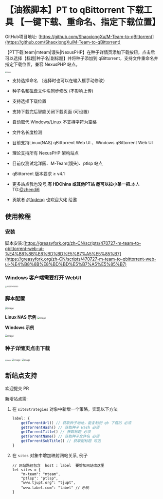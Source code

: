 # 【油猴脚本】PT to qBittorrent 下载工具 【一键下载、重命名、指定下载位置】

GitHub项目地址: [https://github.com/ShaoxiongXu/M-Team-to-qBittorrent](https://github.com/ShaoxiongXu/M-Team-to-qBittorrent)

【PT下载|team|mteam|馒头|NexusPHP】在种子详情页添加下载按钮，点击后可以选择​【标题|种子名|副标题】​并将种子添加到 qBittorrent，支持文件重命名并指定下载位置，兼容 NexusPHP 站点。

<img src="https://github.com/ShaoxiongXu/script/assets/127823819/54eab69f-415f-4ad3-9b01-98f18c6fbe47" alt="image" style="zoom: 33%;" />

- 支持选择命名 （选择时也可以在输入框手动修改）
  
- 种子名和磁盘文件名同步修改 (不影响上传)
  
- 支持选择下载位置

- 支持下载完后智能关闭下载页面 (可设置)
  
- 自动取代 Windows/Linux 不支持字符为空格

- 文件名长度检测

- 目前支持Linux(NAS) qBittorrent  Web UI 、Windows qBittorrent  Web UI

- 理论支持所有 NexusPHP 架构站点

- 目前仅测试北洋园、M-Team(馒头)、ptlsp 站点

- qBittorrent 版本要求 ≥ v4.1

- 更多站点我也没号,**有 HDChina 或其他PT站 邀可以拉小弟一把**.本人TG:[@zhendi6](https://t.me/zhendi6)
  
- 贡献者 [@fqdeng](https://t.me/fqdeng) 也欢迎大佬 给邀

## 使用教程 

### 安装

脚本安装:[https://greasyfork.org/zh-CN/scripts/470727-m-team-to-qbittorrent-web-ui-%E4%B8%8B%E8%BD%BD%E5%B7%A5%E5%85%B7](https://greasyfork.org/zh-CN/scripts/470727-m-team-to-qbittorrent-web-ui-%E4%B8%8B%E8%BD%BD%E5%B7%A5%E5%85%B7)



### Windows 客户端需要打开 WebUI

<img src="https://github.com/ShaoxiongXu/M-Team-to-qBittorrent/assets/127823819/4d8cf059-84b1-4ac7-82a6-9da27880ffc8" alt="20220714130923" style="zoom: 33%;" />


### 脚本配置

<img src="https://github.com/ShaoxiongXu/M-Team-to-qBittorrent/assets/127823819/f92f2356-402a-41a4-a8b0-d6a163e5bac0" alt="image" style="zoom: 50%;" />

**Linux NAS 示例**
<img src="https://github.com/ShaoxiongXu/M-Team-to-qBittorrent/assets/127823819/5d309a74-0a36-46f9-b292-cf25c9d9567b" alt="image" style="zoom:50%;" />


**Windows 示例**

<img src="https://github.com/ShaoxiongXu/M-Team-to-qBittorrent/assets/127823819/918ee0aa-9d58-4bf8-be81-0f020ef4e300" alt="image" style="zoom:50%;" />


### 种子详情页点击下载

<img src="https://github.com/ShaoxiongXu/script/assets/127823819/bc33dc63-6c9c-4086-8c53-3cdfb722c74b" alt="image" style="zoom: 33%;" />

<img src="https://github.com/ShaoxiongXu/script/assets/127823819/54eab69f-415f-4ad3-9b01-98f18c6fbe47" alt="image" style="zoom:50%;" />

<img src="https://github.com/ShaoxiongXu/M-Team-to-qBittorrent/assets/127823819/e675eb78-d244-4d3a-b135-f0c9cc47290d" alt="image" style="zoom:50%;" />


## 新站点支持

欢迎提交 PR

新增站点需: 
1. 在 `siteStrategies` 对象中新增一个策略，实现以下方法
    ```javascript
    label: {
        getTorrentUrl() // 获取种子地址，能复制到 qb 下载的 必须
        getTorrentHash() // 获取种子 Hash 必须
        getTorrentTitle() // 获取标题 必须
        getTorrentName() // 获取种子文件名 必须
        getTorrentSubTitle() // 获取副标题 可选
    }
    ```
2. 在 `sites` 对象中增加映射网站关系, 例子
    ```
    // 网站路径包含  host : label  要增加网站改这里
    let sites = {
        "m-team": "mteam",
        "ptlsp": "ptlsp",
        "www.tjupt.org": "tjupt",
        "www.label.com": "label" // 示例
    }
    ```
